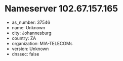 # Nameserver 102.67.157.165

* as_number: 37546
* name: Unknown
* city: Johannesburg
* country: ZA
* organization: MIA-TELECOMs
* version: Unknown
* dnssec: false
